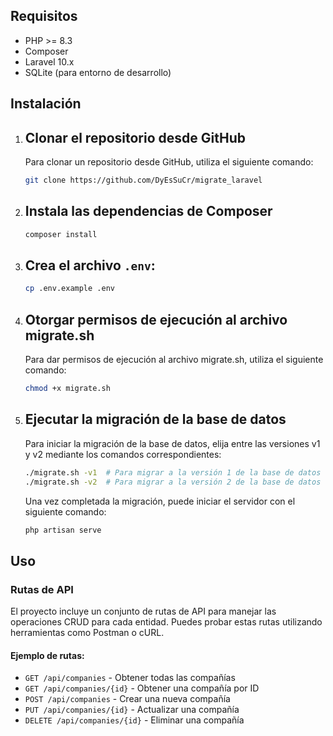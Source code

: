 ## Requisitos

- PHP >= 8.3
- Composer
- Laravel 10.x
- SQLite (para entorno de desarrollo)

## Instalación

1. ## Clonar el repositorio desde GitHub
    Para clonar un repositorio desde GitHub, utiliza el siguiente comando:
    ```sh
    git clone https://github.com/DyEsSuCr/migrate_laravel
    ```



2. ## Instala las dependencias de Composer
    ```bash
    composer install
    ```



3. ## Crea el archivo `.env`:

    ```bash
    cp .env.example .env
    ```



3. ## Otorgar permisos de ejecución al archivo migrate.sh
    Para dar permisos de ejecución al archivo migrate.sh, utiliza el siguiente comando:
    ```sh
    chmod +x migrate.sh
    ```



4. ## Ejecutar la migración de la base de datos
    Para iniciar la migración de la base de datos, elija entre las versiones v1 y v2 mediante los comandos correspondientes:
    ```sh
    ./migrate.sh -v1  # Para migrar a la versión 1 de la base de datos
    ./migrate.sh -v2  # Para migrar a la versión 2 de la base de datos
    ```

    Una vez completada la migración, puede iniciar el servidor con el siguiente comando:
    ```sh
    php artisan serve
    ```

## Uso

### Rutas de API

El proyecto incluye un conjunto de rutas de API para manejar las operaciones CRUD para cada entidad. Puedes probar estas rutas utilizando herramientas como Postman o cURL.

#### Ejemplo de rutas:

- `GET /api/companies` - Obtener todas las compañías
- `GET /api/companies/{id}` - Obtener una compañía por ID
- `POST /api/companies` - Crear una nueva compañía
- `PUT /api/companies/{id}` - Actualizar una compañía
- `DELETE /api/companies/{id}` - Eliminar una compañía
